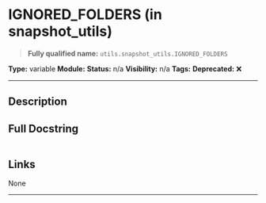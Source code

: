 # IGNORED_FOLDERS (in snapshot_utils)
> **Fully qualified name:** `utils.snapshot_utils.IGNORED_FOLDERS`

**Type:** variable
**Module:** 
**Status:** n/a
**Visibility:** n/a
**Tags:** 
**Deprecated:** ❌

---

## Description


## Full Docstring
```

```

## Links
None

---
